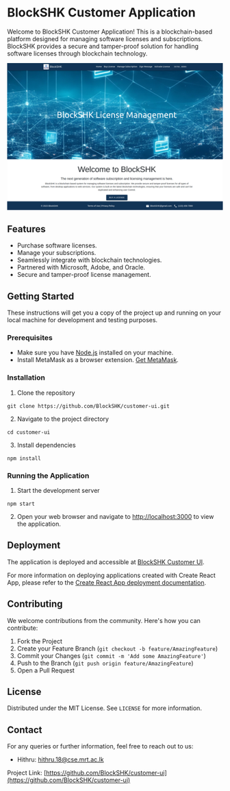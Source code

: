# BlockSHK Customer Application

Welcome to BlockSHK Customer Application! This is a blockchain-based platform designed for managing software licenses and subscriptions. BlockSHK provides a secure and tamper-proof solution for handling software licenses through blockchain technology.

![BlockSHK Customer Application Screenshot](./home_page.png) <!-- Change 'path_to_screenshot.png' with the actual screenshot path -->

## Features

- Purchase software licenses.
- Manage your subscriptions.
- Seamlessly integrate with blockchain technologies.
- Partnered with Microsoft, Adobe, and Oracle.
- Secure and tamper-proof license management.

## Getting Started

These instructions will get you a copy of the project up and running on your local machine for development and testing purposes.

### Prerequisites

- Make sure you have [Node.js](https://nodejs.org/en/) installed on your machine.
- Install MetaMask as a browser extension. [Get MetaMask](https://metamask.io/download.html).

### Installation

1. Clone the repository

```
git clone https://github.com/BlockSHK/customer-ui.git
```

2. Navigate to the project directory

```
cd customer-ui
```

3. Install dependencies

```
npm install
```

### Running the Application

1. Start the development server

```
npm start
```

2. Open your web browser and navigate to [http://localhost:3000](http://localhost:3000) to view the application.

## Deployment

The application is deployed and accessible at [BlockSHK Customer UI](https://blockshk.github.io/customer-ui/).

For more information on deploying applications created with Create React App, please refer to the [Create React App deployment documentation](https://facebook.github.io/create-react-app/docs/deployment).

## Contributing

We welcome contributions from the community. Here's how you can contribute:

1. Fork the Project
2. Create your Feature Branch (`git checkout -b feature/AmazingFeature`)
3. Commit your Changes (`git commit -m 'Add some AmazingFeature'`)
4. Push to the Branch (`git push origin feature/AmazingFeature`)
5. Open a Pull Request

## License

Distributed under the MIT License. See `LICENSE` for more information.

## Contact

For any queries or further information, feel free to reach out to us:

- Hithru: [hithru.18@cse.mrt.ac.lk](mailto:hithru.18@cse.mrt.ac.lk)

Project Link: [https://github.com/BlockSHK/customer-ui](https://github.com/BlockSHK/customer-ui)
